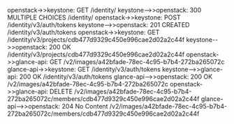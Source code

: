 openstack->>keystone: GET /identity/
keystone-->>openstack: 300 MULTIPLE CHOICES /identity/
openstack->>keystone: POST /identity/v3/auth/tokens
keystone-->>openstack: 201 CREATED /identity/v3/auth/tokens
openstack->>keystone: GET /identity/v3/projects/cdb477d9329c450e996cae2d02a2c44f
keystone-->>openstack: 200 OK /identity/v3/projects/cdb477d9329c450e996cae2d02a2c44f
openstack->>glance-api: GET /v2/images/a42bfade-78ec-4c95-b7b4-272ba265072c
glance-api->>keystone: GET /identity/v3/auth/tokens
keystone-->>glance-api: 200 OK /identity/v3/auth/tokens
glance-api-->>openstack: 200 OK /v2/images/a42bfade-78ec-4c95-b7b4-272ba265072c
openstack->>glance-api: DELETE /v2/images/a42bfade-78ec-4c95-b7b4-272ba265072c/members/cdb477d9329c450e996cae2d02a2c44f
glance-api-->>openstack: 204 No Content /v2/images/a42bfade-78ec-4c95-b7b4-272ba265072c/members/cdb477d9329c450e996cae2d02a2c44f
